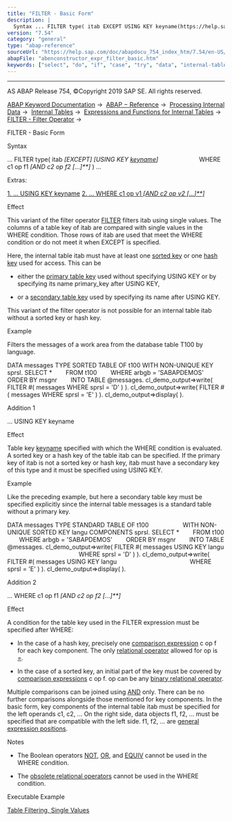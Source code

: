 ```yaml
---
title: "FILTER - Basic Form"
description: |
  Syntax ... FILTER type( itab EXCEPT USING KEY keyname(https://help.sap.com/doc/abapdocu_754_index_htm/7.54/en-US/abenkeyname.htm) WHERE c1 op f1 AND c2 op f2 ... ) ... Extras: 1. ... USING KEY keyname(#!ABAP_ADDITION_1@1@) 2. ... WHERE c1 op v1 AND c2 op v2
version: "7.54"
category: "general"
type: "abap-reference"
sourceUrl: "https://help.sap.com/doc/abapdocu_754_index_htm/7.54/en-US/abenconstructor_expr_filter_basic.htm"
abapFile: "abenconstructor_expr_filter_basic.htm"
keywords: ["select", "do", "if", "case", "try", "data", "internal-table", "abenconstructor", "expr", "filter", "basic"]
---
```


* * *

AS ABAP Release 754, ©Copyright 2019 SAP SE. All rights reserved.

[ABAP Keyword Documentation](https://help.sap.com/doc/abapdocu_754_index_htm/7.54/en-US/abenabap.htm) →  [ABAP − Reference](https://help.sap.com/doc/abapdocu_754_index_htm/7.54/en-US/abenabap_reference.htm) →  [Processing Internal Data](https://help.sap.com/doc/abapdocu_754_index_htm/7.54/en-US/abenabap_data_working.htm) →  [Internal Tables](https://help.sap.com/doc/abapdocu_754_index_htm/7.54/en-US/abenitab.htm) →  [Expressions and Functions for Internal Tables](https://help.sap.com/doc/abapdocu_754_index_htm/7.54/en-US/abentable_processing_expr_func.htm) →  [FILTER - Filter Operator](https://help.sap.com/doc/abapdocu_754_index_htm/7.54/en-US/abenconstructor_expression_filter.htm) → 

FILTER - Basic Form

Syntax

... FILTER type( itab *\[*EXCEPT*\]* *\[*USING KEY [keyname](https://help.sap.com/doc/abapdocu_754_index_htm/7.54/en-US/abenkeyname.htm)*\]*
                       WHERE c1 op f1 *\[*AND c2 op f2 *\[*...*\]**\]* ) ...

Extras:

[1\. ... USING KEY keyname](#!ABAP_ADDITION_1@1@)
[2\. ... WHERE c1 op v1 *\[*AND c2 op v2 *\[*...*\]**\]*](#!ABAP_ADDITION_2@2@)

Effect

This variant of the filter operator [FILTER](https://help.sap.com/doc/abapdocu_754_index_htm/7.54/en-US/abenconstructor_expression_filter.htm) filters itab using single values. The columns of a table key of itab are compared with single values in the WHERE condition. Those rows of itab are used that meet the WHERE condition or do not meet it when EXCEPT is specified.

Here, the internal table itab must have at least one [sorted key](https://help.sap.com/doc/abapdocu_754_index_htm/7.54/en-US/abensorted_key_glosry.htm "Glossary Entry") or one [hash key](https://help.sap.com/doc/abapdocu_754_index_htm/7.54/en-US/abenhash_key_glosry.htm "Glossary Entry") used for access. This can be

-   either the [primary table key](https://help.sap.com/doc/abapdocu_754_index_htm/7.54/en-US/abenprimary_table_key_glosry.htm "Glossary Entry") used without specifying USING KEY or by specifying its name primary\_key after USING KEY,

-   or a [secondary table key](https://help.sap.com/doc/abapdocu_754_index_htm/7.54/en-US/abensecondary_table_key_glosry.htm "Glossary Entry") used by specifying its name after USING KEY.

This variant of the filter operator is not possible for an internal table itab without a sorted key or hash key.

Example

Filters the messages of a work area from the database table T100 by language.

DATA messages TYPE SORTED TABLE OF t100 WITH NON-UNIQUE KEY sprsl.
SELECT \*
       FROM t100
       WHERE arbgb = 'SABAPDEMOS'
       ORDER BY msgnr
       INTO TABLE @messages.
cl\_demo\_output=>write( FILTER #( messages WHERE sprsl = 'D' ) ).
cl\_demo\_output=>write( FILTER #( messages WHERE sprsl = 'E' ) ).
cl\_demo\_output=>display( ).

Addition 1

... USING KEY keyname

Effect

Table key [keyname](https://help.sap.com/doc/abapdocu_754_index_htm/7.54/en-US/abenkeyname.htm) specified with which the WHERE condition is evaluated. A sorted key or a hash key of the table itab can be specified. If the primary key of itab is not a sorted key or hash key, itab must have a secondary key of this type and it must be specified using USING KEY.

Example

Like the preceding example, but here a secondary table key must be specified explicitly since the internal table messages is a standard table without a primary key.

DATA messages TYPE STANDARD TABLE OF t100
                   WITH NON-UNIQUE SORTED KEY langu COMPONENTS sprsl.
SELECT \*
       FROM t100
       WHERE arbgb = 'SABAPDEMOS'
       ORDER BY msgnr
       INTO TABLE @messages.
cl\_demo\_output=>write( FILTER #( messages USING KEY langu
                                          WHERE sprsl = 'D' ) ).
cl\_demo\_output=>write( FILTER #( messages USING KEY langu
                                          WHERE sprsl = 'E' ) ).
cl\_demo\_output=>display( ).

Addition 2

... WHERE c1 op f1 *\[*AND c2 op f2 *\[*...*\]**\]*

Effect

A condition for the table key used in the FILTER expression must be specified after WHERE:

-   In the case of a hash key, precisely one [comparison expression](https://help.sap.com/doc/abapdocu_754_index_htm/7.54/en-US/abencomparison_expression_glosry.htm "Glossary Entry") c op f for each key component. The only [relational operator](https://help.sap.com/doc/abapdocu_754_index_htm/7.54/en-US/abenrelational_operator_glosry.htm "Glossary Entry") allowed for op is [\=](https://help.sap.com/doc/abapdocu_754_index_htm/7.54/en-US/abenlogexp_any_operand.htm).

-   In the case of a sorted key, an initial part of the key must be covered by [comparison expressions](https://help.sap.com/doc/abapdocu_754_index_htm/7.54/en-US/abencomparison_expression_glosry.htm "Glossary Entry") c op f. op can be any [binary relational operator](https://help.sap.com/doc/abapdocu_754_index_htm/7.54/en-US/abenlogexp_any_operand.htm).

Multiple comparisons can be joined using [AND](https://help.sap.com/doc/abapdocu_754_index_htm/7.54/en-US/abenlogexp_and.htm) only. There can be no further comparisons alongside those mentioned for key components. In the basic form, key components of the internal table itab must be specified for the left operands c1, c2, ... On the right side, data objects f1, f2, ... must be specified that are compatible with the left side. f1, f2, ... are [general expression positions](https://help.sap.com/doc/abapdocu_754_index_htm/7.54/en-US/abengeneral_expr_position_glosry.htm "Glossary Entry").

Notes

-   The Boolean operators [NOT](https://help.sap.com/doc/abapdocu_754_index_htm/7.54/en-US/abenlogexp_not.htm), [OR](https://help.sap.com/doc/abapdocu_754_index_htm/7.54/en-US/abenlogexp_or.htm), and [EQUIV](https://help.sap.com/doc/abapdocu_754_index_htm/7.54/en-US/abenlogexp_equiv.htm) cannot be used in the WHERE condition.

-   The [obsolete relational operators](https://help.sap.com/doc/abapdocu_754_index_htm/7.54/en-US/abenobsolete_logexp_op.htm) cannot be used in the WHERE condition.

Executable Example

[Table Filtering, Single Values](https://help.sap.com/doc/abapdocu_754_index_htm/7.54/en-US/abenfilter_value_condition_abexa.htm)